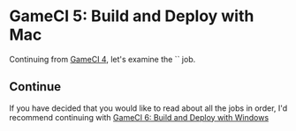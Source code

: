 # GameCI 5: Build and Deploy with Mac

Continuing from [GameCI 4](gameci-4_linuxdeploy.html), let's examine the `` job.


## Continue
If you have decided that you would like to read about all the jobs in order, I'd recommend continuing with [GameCI 6: Build and Deploy with Windows](gameci-6_windows.html)
